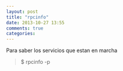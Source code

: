 ```yaml
---
layout: post
title: "rpcinfo"
date: 2013-10-27 13:55
comments: true
categories: 
---
```

Para saber los servicios que estan en marcha

>$ rpcinfo -p

